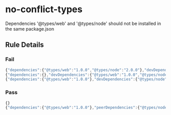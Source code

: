 <!-- prettier-ignore-start -->
# no-conflict-types

Dependencies '@types/web' and '@types/node' should not be installed in the same package.json

## Rule Details

### Fail

```ts
{"dependencies":{"@types/web":"1.0.0","@types/node":"2.0.0"},"devDependencies":{}}
{"dependencies":{},"devDependencies":{"@types/web":"1.0.0","@types/node":"2.0.0"}}
{"dependencies":{"@types/web":"1.0.0"},"devDependencies":{"@types/node":"2.0.0"}}
```

### Pass

```ts
{}
{"dependencies":{"@types/web":"1.0.0"},"peerDependencies":{"@types/node":"2.0.0"}}
```
<!-- prettier-ignore-end -->
